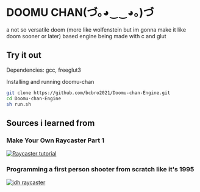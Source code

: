# DOOMU CHAN(づ｡◕‿‿◕｡)づ
a not so versatile doom (more like wolfenstein but im gonna make it like doom sooner or later) based engine being made with c and glut

## Try it out
Dependencies:
gcc, freeglut3


Installing and running doomu-chan
```sh
git clone https://github.com/bcbro2021/Doomu-chan-Engine.git
cd Doomu-chan-Engine
sh run.sh
```

## Sources i learned from
### Make Your Own Raycaster Part 1
[![Raycaster tutorial](https://img.youtube.com/vi/gYRrGTC7GtA/0.jpg)](https://www.youtube.com/watch?v=gYRrGTC7GtA)

### Programming a first person shooter from scratch like it's 1995
[![jdh raycaster](https://img.youtube.com/vi/fSjc8vLMg8c/0.jpg)](https://www.youtube.com/watch?v=fSjc8vLMg8c)
